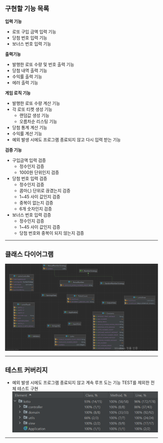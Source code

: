 ## **구현할 기능 목록**

**입력 기능**
- 로또 구입 금액 입력 기능
- 당첨 번호 입력 기능
- 보너스 번호 입력 기능

**출력기능**
- 발행한 로또 수량 및 번호 출력 기능
- 당첨 내역 출력 기능
- 수익률 출력 기능
- 에러 출력 기능

**게임 로직 기능**
- 발행한 로또 수량 계산 기능
- 각 로또 티켓 생성 기능
    - 랜덤값 생성 기능
    - 오름차순 리스팅 기능
- 당첨 통계 계산 기능
- 수익률 계산 기능
- 예외 발생 시에도 프로그램 종료되지 않고 다시 입력 받는 기능

**검증 기능**
- 구입금액 입력 검증
    - 정수인지 검증
    - 1000원 단위인지 검증
- 당첨 번호 입력 검증
    - 정수인지 검증
    - 콤마(,) 단위로 끊겼는지 검증
    - 1~45 사이 값인지 검증
    - 중복이 없는지 검증
    - 6개 숫자인지 검증
- 보너스 번호 입력 검증
    - 정수인지 검증
    - 1~45 사이 값인지 검증
    - 당첨 번호와 중복이 되지 않는지 검증

---
## **클래스 다이어그램**

![img.png](img.png)


---
## **테스트 커버리지**
- 예외 발생 시에도 프로그램 종료되지 않고 계속 루프 도는 기능 TEST를 제외한 전체 테스트 구현
![img_1.png](img_1.png)

---
